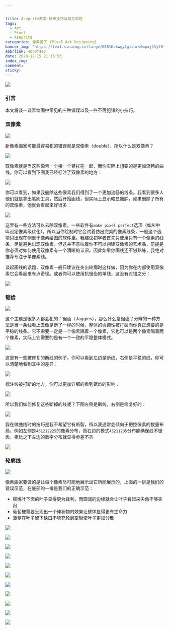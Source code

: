 ```yaml
---


title: Aseprite教学-绘画技巧与常见问题
tags:
  - Art
  - Pixel
  - Aseprite
categories: 像素美工 (Pixel Art Designing)
banner_img: 'https://tva1.sinaimg.cn/large/0081Kckwgy1glours0mpaj31yf0to0uy.jpg'
abbrlink: 4db0f4e3
date: 2020-12-15 21:16:53
index_img:
comment:
sticky:
---
```




![](https://cdn.jsdelivr.net/gh/Yousazoe/picgo-repo/img/0081Kckwgy1gloustu5wwj313g0m8t8o.jpg)

### 引言

本文将谈一谈素绘画中常见的三种错误以及一些不再犯错的小技巧。

<!--more-->



### 双像素

![](https://cdn.jsdelivr.net/gh/Yousazoe/picgo-repo/img/0081Kckwgy1glousqzobbj313g0m8mx4.jpg)



新像素画家可能最容易犯的错误就是双像素（double），所以什么是双像素？



![](https://cdn.jsdelivr.net/gh/Yousazoe/picgo-repo/img/0081Kckwgy1glouslixtaj313g0m8a9z.jpg)



双像素就是当这些像素一个接一个紧挨在一起，而你实际上想要的是更加流畅的曲线。你可以看到下图我已经标注了双像素的地方：

![](https://cdn.jsdelivr.net/gh/Yousazoe/picgo-repo/img/0081Kckwgy1glousmhk7xj313g0m8dfr.jpg)



你可以看到，如果我删除这些像素我们得到了一个更加流畅的线条。我看到很多人他们就是拿出笔刷工具，然后开始画线，但实际上显示略显臃肿。如果删除了所有的双像素，他就会看起来好很多：

![](https://cdn.jsdelivr.net/gh/Yousazoe/picgo-repo/img/0081Kckwgy1gloustbouoj313g0m8q2v.jpg)



这里有一些方法可以去除双像素。一些软件有`make pixel perfect`选项（如AI中叫设定像素级优化），所以当你绘制时它会试着仿出完美的像素线条，一般这个选项只出现在侧重于像素绘图的软件里。我建议初学者首先只使用只有一个像素的线条，尽量避免出现双像素，但这并不意味着你不可以创建双像素的艺术品，前提是你必须对如何使用双像素有一个清晰的认识。因此如果你画线还不够熟练，我绝对推荐专注于单像素线。

谈起画线的话题，双像素一般只建议在突出轮廓时这样做，因为你在内部使用双像素它会看起来有点奇怪。或者你可以使用抗锯齿的单线，这没有对错之分：



![](https://cdn.jsdelivr.net/gh/Yousazoe/picgo-repo/img/0081Kckwgy1glouso82xsj313g0m8748.jpg)





### 锯齿



![](https://cdn.jsdelivr.net/gh/Yousazoe/picgo-repo/img/0081Kckwgy1glousj5qdkj313g0m8mx4.jpg)



这个主题是很多人都会犯的：锯齿（Jaggies），那么什么是锯齿？分辨的一种方法是当一条线看上去像是断了一样的时候，整体的协调性被打破而你真正想要的是平稳的线条。它不需要一定是一个像素隔着一个像素，它也可以是两个像素隔着两个像素，实际上它需要的是有一个一致的平稳整体模式。





![](https://cdn.jsdelivr.net/gh/Yousazoe/picgo-repo/img/0081Kckwgy1glousnq36ej313g0m8glj.jpg)



这里有一些被修复的断线的例子。你可以看到左边是断线，右侧是平稳的线，你可以清楚地看到其中的差异：



![](https://cdn.jsdelivr.net/gh/Yousazoe/picgo-repo/img/0081Kckwgy1gloussxygdj313g0m80so.jpg)



标注线被打断的地方，你可以更加详细的看到锯齿的影响：



![](https://cdn.jsdelivr.net/gh/Yousazoe/picgo-repo/img/0081Kckwgy1glousnf3qpj313g0m8748.jpg)



所以我们如何修复这些断掉的线呢？下图左侧是断线，右侧是修复好的：



![](https://cdn.jsdelivr.net/gh/Yousazoe/picgo-repo/img/0081Kckwgy1glousq1ligj313g0m8q2v.jpg)



我在做曲线时的技巧是我不希望它有断裂，所以我通常会倾向于把控像素的数量布局。例如左侧是`431212225`的像素分布，而右边的模式`43211235`分布能确保线不锯齿，相比之下左边的数字分布就显得参差不齐



![](https://cdn.jsdelivr.net/gh/Yousazoe/picgo-repo/img/0081Kckwgy1glousv94ozj313g0m80so.jpg)



### 轮廓线



![](https://cdn.jsdelivr.net/gh/Yousazoe/picgo-repo/img/0081Kckwgy1glouspquv1j313g0m8q2w.jpg)



像素画家要做的是让每个像素尽可能地展示出它所能展示的，上面的一排是我们的错误示范，在底部的一排是我们的正确示范：

+ 樱桃叶下面的叶子显得更为锋利，而圆润的边缘就会让叶子看起来尖角不够突出
+ 葡萄梗需要呈现出一个棒状物的效果让整体显得更有生命力
+ 菠萝在叶子留下缺口不填充轮廓空隙使叶子更加分散



![](https://cdn.jsdelivr.net/gh/Yousazoe/picgo-repo/img/0081Kckwgy1glousubkvpj313g0m8jre.jpg)

![](https://cdn.jsdelivr.net/gh/Yousazoe/picgo-repo/img/0081Kckwgy1glousk0956j313g0m8mx6.jpg)

![](https://cdn.jsdelivr.net/gh/Yousazoe/picgo-repo/img/0081Kckwgy1glousjhj1sj313g0m8748.jpg)

![](https://cdn.jsdelivr.net/gh/Yousazoe/picgo-repo/img/0081Kckwgy1glouskphbjj313g0m8t8o.jpg)

![](https://cdn.jsdelivr.net/gh/Yousazoe/picgo-repo/img/0081Kckwgy1glousrguphj313g0m83yh.jpg)

![](https://cdn.jsdelivr.net/gh/Yousazoe/picgo-repo/img/0081Kckwgy1glousuvjirj313g0m8mx4.jpg)

![](https://cdn.jsdelivr.net/gh/Yousazoe/picgo-repo/img/0081Kckwgy1glousp3k5qj313g0m8mx4.jpg)

![](https://cdn.jsdelivr.net/gh/Yousazoe/picgo-repo/img/0081Kckwgy1gloussa7axj313g0m8aa1.jpg)

![](https://cdn.jsdelivr.net/gh/Yousazoe/picgo-repo/img/0081Kckwgy1glousvoz8bj313g0m8t8o.jpg)

![](https://cdn.jsdelivr.net/gh/Yousazoe/picgo-repo/img/0081Kckwgy1glousl4cu2j313g0m8q2w.jpg)

![](https://cdn.jsdelivr.net/gh/Yousazoe/picgo-repo/img/0081Kckwgy1glousor05vj313g0m80sq.jpg)

